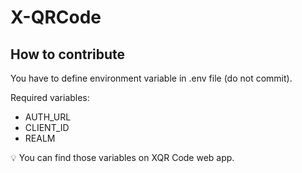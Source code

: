 # X-QRCode

## How to contribute

You have to define environment variable in .env file (do not commit).

Required variables:

* AUTH_URL
* CLIENT_ID
* REALM

💡 You can find those variables on XQR Code web app.
